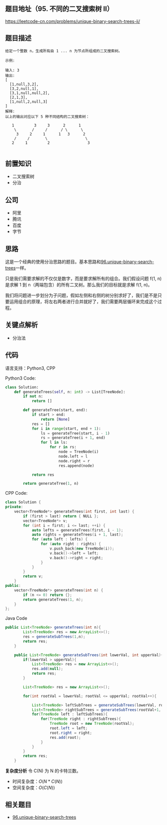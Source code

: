 ## 题目地址（95. 不同的二叉搜索树 II）

https://leetcode-cn.com/problems/unique-binary-search-trees-ii/

## 题目描述

```
给定一个整数 n，生成所有由 1 ... n 为节点所组成的二叉搜索树。

示例:

输入: 3
输出:
[
  [1,null,3,2],
  [3,2,null,1],
  [3,1,null,null,2],
  [2,1,3],
  [1,null,2,null,3]
]
解释:
以上的输出对应以下 5 种不同结构的二叉搜索树：

   1         3     3      2      1
    \       /     /      / \      \
     3     2     1      1   3      2
    /     /       \                 \
   2     1         2                 3


```

## 前置知识

- 二叉搜索树
- 分治

## 公司

- 阿里
- 腾讯
- 百度
- 字节

## 思路

这是一个经典的使用分治思路的题目。基本思路和[96.unique-binary-search-trees](./96.unique-binary-search-trees.md)一样。

只是我们需要求解的不仅仅是数字，而是要求解所有的组合。我们假设问题 f(1, n) 是求解 1 到 n（两端包含）的所有二叉树。那么我们的目标就是求解 f(1, n)。

我们将问题进一步划分为子问题，假如左侧和右侧的树分别求好了，我们是不是只要运用组合的原理，将左右两者进行合并就好了，我们需要两层循环来完成这个过程。

## 关键点解析

- 分治法

## 代码

语言支持：Python3, CPP

Python3 Code:

```Python
class Solution:
    def generateTrees(self, n: int) -> List[TreeNode]:
        if not n:
            return []

        def generateTree(start, end):
            if start > end:
                return [None]
            res = []
            for i in range(start, end + 1):
                ls = generateTree(start, i - 1)
                rs = generateTree(i + 1, end)
                for l in ls:
                    for r in rs:
                        node = TreeNode(i)
                        node.left = l
                        node.right = r
                        res.append(node)

            return res

        return generateTree(1, n)
```

CPP Code:

```cpp
class Solution {
private:
    vector<TreeNode*> generateTrees(int first, int last) {
        if (first > last) return { NULL };
        vector<TreeNode*> v;
        for (int i = first; i <= last; ++i) {
            auto lefts = generateTrees(first, i - 1);
            auto rights = generateTrees(i + 1, last);
            for (auto left : lefts) {
                for (auto right : rights) {
                    v.push_back(new TreeNode(i));
                    v.back()->left = left;
                    v.back()->right = right;
                }
            }
        }
        return v;
    }
public:
    vector<TreeNode*> generateTrees(int n) {
        if (n <= 0) return {};
        return generateTrees(1, n);
    }
};
```

Java Code
```java
public List<TreeNode> generateTrees(int n){
        List<TreeNode> res = new ArrayList<>();
        res = generateSubTrees(1,n);
        return res;
    }

    public List<TreeNode> generateSubTrees(int lowerVal, int upperVal){
        if(lowerVal > upperVal){
            List<TreeNode> res = new ArrayList<>();
            res.add(null);
            return res;
        }

        List<TreeNode> res = new ArrayList<>();

        for(int rootVal = lowerVal; rootVal <= upperVal; rootVal++){

            List<TreeNode> leftSubTrees = generateSubTrees(lowerVal, rootVal-1);
            List<TreeNode> rightSubTrees = generateSubTrees(rootVal+1, upperVal);
            for(TreeNode left : leftSubTrees){
                for(TreeNode right : rightSubTrees){
                    TreeNode root = new TreeNode(rootVal);
                    root.left = left;
                    root.right = right;
                    res.add(root);
                }
            }
        }
        return res;
    }
```

**复杂度分析**
令 C(N) 为 N 的卡特兰数。

- 时间复杂度：$O(N*C(N))$
- 空间复杂度：$O(C(N))$

## 相关题目

- [96.unique-binary-search-trees](./96.unique-binary-search-trees.md)
